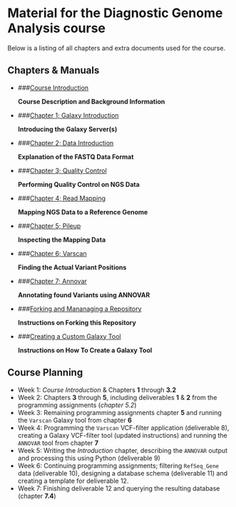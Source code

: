 # Material for the Diagnostic Genome Analysis course

Below is a listing of all chapters and extra documents used for the course.

## Chapters & Manuals

* ###[Course Introduction](http://nbviewer.jupyter.org/urls/bitbucket.org/mkempenaar/diagnosticgenomeanalysis/raw/master/chapters/TH5_Introduction.ipynb)

    **Course Description and Background Information**  

* ###[Chapter 1; Galaxy Introduction](http://nbviewer.jupyter.org/urls/bitbucket.org/mkempenaar/diagnosticgenomeanalysis/raw/master/chapters/TH5_CH1_Galaxy_Introduction.ipynb)

    **Introducing the Galaxy Server(s)**  

* ###[Chapter 2; Data Introduction](http://nbviewer.jupyter.org/urls/bitbucket.org/mkempenaar/diagnosticgenomeanalysis/raw/master/chapters/TH5_CH2_Data.ipynb)

    **Explanation of the FASTQ Data Format**

* ###[Chapter 3; Quality Control](http://nbviewer.jupyter.org/urls/bitbucket.org/mkempenaar/diagnosticgenomeanalysis/raw/master/chapters/TH5_CH3_QC.ipynb)

    **Performing Quality Control on NGS Data**

* ###[Chapter 4; Read Mapping](http://nbviewer.jupyter.org/urls/bitbucket.org/mkempenaar/diagnosticgenomeanalysis/raw/master/chapters/TH5_CH4_Read_Mapping.ipynb)

    **Mapping NGS Data to a Reference Genome**

* ###[Chapter 5; Pileup](http://nbviewer.jupyter.org/urls/bitbucket.org/mkempenaar/diagnosticgenomeanalysis/raw/master/chapters/TH5_CH5_Pileup.ipynb)

    **Inspecting the Mapping Data**

* ###[Chapter 6; Varscan](http://nbviewer.jupyter.org/urls/bitbucket.org/mkempenaar/diagnosticgenomeanalysis/raw/master/chapters/TH5_CH6_Varscan.ipynb)

    **Finding the Actual Variant Positions**

* ###[Chapter 7; Annovar](http://nbviewer.jupyter.org/urls/bitbucket.org/mkempenaar/diagnosticgenomeanalysis/raw/master/chapters/TH5_CH7_Annovar.ipynb)

    **Annotating found Variants using ANNOVAR**

* ###[Forking and Mananaging a Repository](http://nbviewer.jupyter.org/urls/bitbucket.org/mkempenaar/diagnosticgenomeanalysis/raw/master/chapters/TH5_Repository.ipynb)

    **Instructions on Forking this Repository**

* ###[Creating a Custom Galaxy Tool](http://nbviewer.jupyter.org/urls/bitbucket.org/mkempenaar/diagnosticgenomeanalysis/raw/master/chapters/TH5_Custom_Galaxy_Tool.ipynb)

    **Instructions on How To Create a Galaxy Tool**

## Course Planning

* Week 1: *Course Introduction* & Chapters **1** through **3.2**
* Week 2: Chapters **3** through **5**, including deliverables **1** & **2** from the programming assignments (*chapter 5.2*)
* Week 3: Remaining programming assignments chapter **5** and running the `Varscan` Galaxy tool from chapter **6**
* Week 4: Programming the `Varscan` VCF-filter application (deliverable 8), creating a Galaxy VCF-filter tool (updated instructions) and running the `ANNOVAR` tool from chapter **7**
* Week 5: Writing the *Introduction* chapter, describing the `ANNOVAR` output and processing this using Python (deliverable 9)
* Week 6: Continuing programming assignments; filtering `RefSeq_Gene` data (deliverable 10), designing a database schema (deliverable 11) and creating a template for deliverable 12.
* Week 7: Finishing deliverable 12 and querying the resulting database (chapter **7.4**)